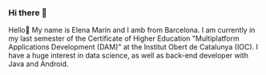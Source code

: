 ### Hi there 👋
Hello👋
My name is Elena Marín and I amb from Barcelona.
I am currently in my last semester of the Certificate of Higher Education "Multiplatform Applications Development (DAM)" at the Institut Obert de Catalunya (IOC).
I have a huge interest in data science, as well as back-end developer with Java and Android.
<!--
**emarinmt/emarinmt** is a ✨ _special_ ✨ repository because its `README.md` (this file) appears on your GitHub profile.

Here are some ideas to get you started:

- 🔭 I’m currently working on ...
- 🌱 I’m currently learning ...
- 👯 I’m looking to collaborate on ...
- 🤔 I’m looking for help with ...
- 💬 Ask me about ...
- 📫 How to reach me: ...
- 😄 Pronouns: ...
- ⚡ Fun fact: ...
-->
